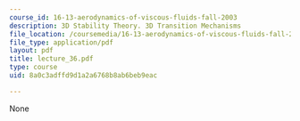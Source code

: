 ```yaml
---
course_id: 16-13-aerodynamics-of-viscous-fluids-fall-2003
description: 3D Stability Theory. 3D Transition Mechanisms
file_location: /coursemedia/16-13-aerodynamics-of-viscous-fluids-fall-2003/8a0c3adffd9d1a2a6768b8ab6beb9eac_lecture_36.pdf
file_type: application/pdf
layout: pdf
title: lecture_36.pdf
type: course
uid: 8a0c3adffd9d1a2a6768b8ab6beb9eac

---
```

None
